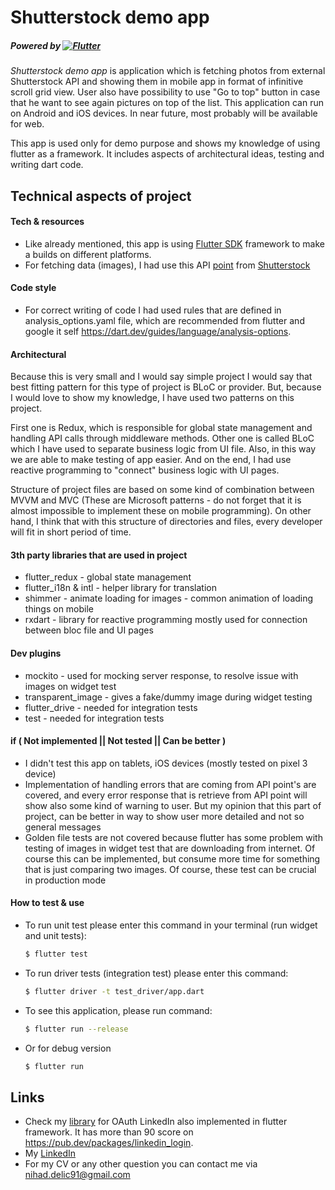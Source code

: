 # Shutterstock demo app

##### Powered by [![Flutter](https://flutter.dev/assets/flutter-lockup-4cb0ee072ab312e59784d9fbf4fb7ad42688a7fdaea1270ccf6bbf4f34b7e03f.svg)](https://flutter.dev)

*Shutterstock demo app* is application which is fetching photos from external Shutterstock API and showing them in mobile app in format of infinitive scroll grid view. User also have possibility to use "Go to top" button in case that he want to see again pictures on top of the list. This application can run on Android and iOS devices. In near future, most probably will be available for web.

This app is used only for demo purpose and shows my knowledge of using flutter as a framework. It includes aspects of architectural ideas, testing and writing dart code.

## Technical aspects of project

#### Tech & resources
- Like already mentioned, this app is using [Flutter SDK](https://flutter.dev/) framework to make a builds on different platforms.
- For fetching data (images), I had use this API [point](https://api-explorer.shutterstock.com/#/images/searchImages) from [Shutterstock](https://www.shutterstock.com/home)

#### Code style

- For correct writing of code I had used rules that are defined in analysis_options.yaml file, which are recommended from flutter and google it self https://dart.dev/guides/language/analysis-options.

#### Architectural

Because this is very small and I would say simple project I would say that best fitting pattern for this type of project is BLoC or provider. But, because I would love to show my knowledge, I have used two patterns on this project.

First one is Redux, which is responsible for global state management and handling API calls through middleware methods. Other one is called BLoC which I have used to separate business logic from UI file. Also, in this way we are able to make testing of app easier. And on the end, I had use reactive programming to "connect" business logic with UI pages.

Structure of project files are based on some kind of combination between MVVM and MVC (These are Microsoft patterns - do not forget that it is almost impossible to implement these on mobile programming). On other hand, I think that with this structure of directories and files, every developer will fit in short period of time.

#### 3th party libraries that are used in project

- flutter_redux - global state management
- flutter_i18n & intl - helper library for translation
- shimmer - animate loading for images - common animation of loading things on mobile
- rxdart - library for reactive programming mostly used for connection between bloc file and UI pages

#### Dev plugins

- mockito - used for mocking server response, to resolve issue with images on widget test
- transparent_image - gives a fake/dummy image during widget testing
- flutter_drive - needed for integration tests
- test - needed for integration tests

#### if ( Not implemented || Not tested || Can be better )

- I didn't test this app on tablets, iOS devices (mostly tested on pixel 3 device)
- Implementation of handling errors that are coming from API point's are covered, and every error response that is retrieve from API point will show also some kind of warning to user. But my opinion that this part of project, can be better in way to show user more detailed and not so general messages
- Golden file tests are not covered because flutter has some problem with testing of images in widget test that are downloading from internet. Of course this can be implemented, but consume more time for something that is just comparing two images. Of course, these test can be crucial in production mode

#### How to test & use

- To run unit test please enter this command in your terminal
  (run widget and unit tests):
    ```sh
    $ flutter test
    ```
- To run driver tests (integration test) please enter this command:
    ```sh
    $ flutter driver -t test_driver/app.dart
    ```
- To see this application, please run command:
    ```sh
    $ flutter run --release
    ```
- Or for debug version
    ```sh
    $ flutter run
    ```

## Links

- Check my [library](https://github.com/d3xt3r2909/linkedin_login) for OAuth LinkedIn also implemented in flutter framework. It has more than 90 score on https://pub.dev/packages/linkedin_login.
- My [LinkedIn](https://www.linkedin.com/in/nihaddelic/)
- For my CV or any other question you can contact me via nihad.delic91@gmail.com
